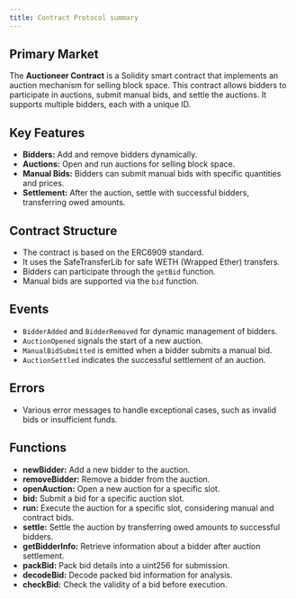 ```yaml
---
title: Contract Protocol summary
---
```


## Primary Market

The **Auctioneer Contract** is a Solidity smart contract that implements an auction mechanism for selling block space.
This contract allows bidders to participate in auctions, submit manual bids, and settle the auctions. It supports
multiple bidders, each with a unique ID.

## Key Features

-   **Bidders:** Add and remove bidders dynamically.
-   **Auctions:** Open and run auctions for selling block space.
-   **Manual Bids:** Bidders can submit manual bids with specific quantities and prices.
-   **Settlement:** After the auction, settle with successful bidders, transferring owed amounts.

## Contract Structure

-   The contract is based on the ERC6909 standard.
-   It uses the SafeTransferLib for safe WETH (Wrapped Ether) transfers.
-   Bidders can participate through the `getBid` function.
-   Manual bids are supported via the `bid` function.

## Events

-   `BidderAdded` and `BidderRemoved` for dynamic management of bidders.
-   `AuctionOpened` signals the start of a new auction.
-   `ManualBidSubmitted` is emitted when a bidder submits a manual bid.
-   `AuctionSettled` indicates the successful settlement of an auction.

## Errors

-   Various error messages to handle exceptional cases, such as invalid bids or insufficient funds.

## Functions

-   **newBidder:** Add a new bidder to the auction.
-   **removeBidder:** Remove a bidder from the auction.
-   **openAuction:** Open a new auction for a specific slot.
-   **bid:** Submit a bid for a specific auction slot.
-   **run:** Execute the auction for a specific slot, considering manual and contract bids.
-   **settle:** Settle the auction by transferring owed amounts to successful bidders.
-   **getBidderInfo:** Retrieve information about a bidder after auction settlement.
-   **packBid:** Pack bid details into a uint256 for submission.
-   **decodeBid:** Decode packed bid information for analysis.
-   **checkBid:** Check the validity of a bid before execution.

